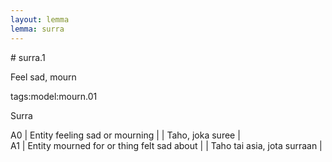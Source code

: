 ```yaml
---
layout: lemma
lemma: surra
---
```


<div class="sense">
# <span class="sensename">surra.1</span>

<span class="description">Feel sad, mourn</span>

tags:model:mourn.01

<span class="description">Surra</span>

A0 | Entity feeling sad or mourning |   | Taho, joka suree |  
A1 | Entity mourned for or thing felt sad about |   | Taho tai asia, jota surraan |  

</div>


